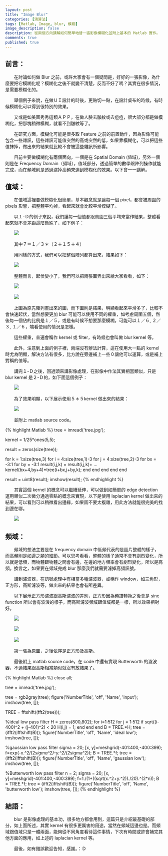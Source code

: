 ```yaml
---
layout: post
title: "Image Blur"
categories: [演算法]
tags: [Matlab, Image, blur, 模糊]
image_description: false
description: 從兩個方向講解如何簡單地替一張影像模糊化並附上基本的 Matlab 實作。
comments: true
published: true
---
```

## 前言：

　　在討論如何做 Blur 之前，或許大家會有一個疑問是，好好的一張影像，為什麼要把它模糊化呢？模糊化之後不就變不清楚，反而不好了嗎？其實在很多情況，是需要模糊化的。

　　舉個例子來說，在做ＵＩ設計的時後，更貼切一點，在設計桌布的時候，有時候模糊化可以得到很特別的效果。

　　又或是如美圖秀秀這類ＡＰＰ，在做人臉去皺紋或去痘痘，很大部分都是做模糊化，把那塊稍微模糊，就看不到皺紋等了。

　　在研究方面，模糊化可能是很多取 Feature 之前的前置動作，因為影像可能包含一些雜訊，這些雜訊可能值突然的高或突然的低，如果靠模糊化，可以把這些值抹掉，做出來的結果就比較不會被這些雜訊所影響。

　　目前主要做模糊化有兩個面向，一個是在 Spatial Domain (值域)，另外一個則是在 Frequency Domain（頻域），值域部分，透過簡單的數學跟陣列操作就能完成，而在頻域則是透過濾掉高頻來達到模糊化的效果。以下會一一講解。

## 值域：

　　在值域這裡要做模糊化很簡單，基本觀念就是讓每一個 pixel，都會被周圍的 pixels 影響，把整體平均掉，看起來就會比較平滑模糊了。

　　以１-Ｄ的例子來說，我們讓每一個值都跟周圍三個平均來當作結果，整體看起來就不會差距這麼懸殊了，如下例子：

　　<img src="{{ site.baseurl }}/image/2015-10-7/0.png">

　　其中７＝１／３＊（２＋１５＋４）

　　用同樣的方式，我們可以把整個陣列都算出來，結果如下：

　　<img src="{{ site.baseurl }}/image/2015-10-7/1.png">

　　整體而言，起伏變小了，我們可以把兩張圖弄出來給大家看看，如下：

　　<img src="{{ site.baseurl }}/image/2015-10-7/2.png">

　　<img src="{{ site.baseurl }}/image/2015-10-7/3.png">

　　上圖為原先陣列畫出來的圖，而下圖則是結果，明顯看起來平滑多了，比較不會快速起伏，當然想要更加 blur 可能可以使用不同的權重，如考慮周圍五個，然後每一個佔的比例是１／５，或是有時候不想要那麼模糊，可能可以１／６, ２／３, １／６，端看使用的情況是怎樣。

　　這些權重，普遍會稱作 kernel 或 filter，有時候也會叫做 blur kernel 等。

　　此外，注意到上面的例子裡，兩端沒有辦法計算，這在使用大一點的 kernel 時尤為明顯，解決方法有很多，比方說在旁邊補上一些０讓他可以運算，或是補上對稱的值等。

　　講完１-Ｄ之後，回過頭來講影像處理，在影像中作法其實相當類似，只是 blur kernel 是２-Ｄ的，如下面這個例子：

　　<img src="{{ site.baseurl }}/image/2015-10-7/4.png">

　　為了效果明顯，以下展示使用５＊５kernel 做出來的結果：

　　<img src="{{ site.baseurl }}/image/2015-10-7/5.png">

　　並附上 matlab source code。

{% highlight Matlab %}
tree = imread('tree.jpg');

kernel = 1/25*ones(5,5);

result = zeros(size(tree));

for k = 1:size(tree,3)
    for i = 4:size(tree,1)-3
        for j = 4:size(tree,2)-3
            for bx = -3:1
                for by = -3:1
                    result(i,j,k) = result(i,j,k)+ ...
                        kernel(bx+4,by+4)*tree(i+bx,j+by,k);
                end
            end
        end
    end
end

result = uint8(result);
imshow(result);
{% endhighlight %}

　　其實這個 kernel 的概念可以繼續延伸，可以做到如簡單的 edge detection 運用類似二次微分通過零點的概念來實現，以下是使用 laplacian kernel 做出來的結果，可以看到可以稍微看出邊緣，如果圖不要太複雜，用此方法就能很完美的找到邊在哪。

　　<img src="{{ site.baseurl }}/image/2015-10-7/6.png">

## 頻域：

　　頻域的想法主要是在 frequency domain 中低頻代表的是圖片整體的樣子，而高頻則是如邊之類的細節。可以思考看看，整體的樣子通常不會有劇烈變化，所以就是低頻，而物體跟物體之間會有邊，在邊的地方頻率會有劇烈變化，所以是高頻。換言之，如果要在頻域完成 blur 那麼我們就需要濾掉高頻訊號。

　　講到濾波器，在訊號處理中有相當多種濾波器，或稱作 window，如三角形，正方形，高斯濾波等，做出來的結果也會有所差異。

　　以下展示正方形濾波跟高斯濾波的差別，正方形因為頻譜轉換之後會是 sinc function 所以會有波浪的樣子，而高斯濾波頻域跟值域都是一樣，所以效果相對好。

　　<img src="{{ site.baseurl }}/image/2015-10-7/7.png">

　　<img src="{{ site.baseurl }}/image/2015-10-7/8.png">

　　<img src="{{ site.baseurl }}/image/2015-10-7/9.png">

　　第一張為原圖，之後依序是正方形及高斯。

　　最後附上 matlab source code，在 code 中還有實現 Butterworth 的濾波器，不過結果跟高斯相當類似就沒有放結果了。

{% highlight Matlab %}
close all;

tree = imread('tree.jpg');

tree = rgb2gray(tree);
figure('NumberTitle', 'off', 'Name', 'input');
imshow(tree, []);

TREE = fftshift((fft2(tree)));

%ideal low pass filter
H = zeros(800,802);
for i=1:512
    for j = 1:512
        if sqrt((i-400)^2 + (j-401)^2) < 20
             H(i,j) = 1;
        end
    end
end
B = TREE.*H;
tree = (ifft2(ifftshift(B)));
figure('NumberTitle', 'off', 'Name', 'ideal low');
imshow(tree, []);

%gaussian low pass filter
sigma = 20;
[x, y]=meshgrid(-401:400,-400:399);
f=exp(-x.^2/(2*sigma^2)-y.^2/(2*sigma^2));
B = TREE.*f;
tree = (ifft2(ifftshift(B)));
figure('NumberTitle', 'off', 'Name', 'gaussian low');
imshow(tree, []);

%Butterworth low pass filter
n = 2;
sigma = 20;
[x, y]=meshgrid(-401:400,-400:399);
f=1./(1+((sqrt(x.^2+y.^2))./20).^(2*n));
B = TREE.*f;
tree = (ifft2(ifftshift(B)));
figure('NumberTitle', 'off', 'Name', 'butterworth low');
imshow(tree, []);
{% endhighlight %}

## 結語：

　　blur 是影像處理的基本功，很多地方都會用到，這篇只是介紹最基礎的部分，如上面所述，其實 kernel 有很多更厲害的用途，當然在頻域這邊也是。而頻域跟值域只是一體兩面，能夠從不同角度看待這件事情，下次有時間或許會補完其他方面的應用，如上述的 laplacian kernel 等。

　　最後，如有錯誤歡迎告知，感謝。：Ｄ
